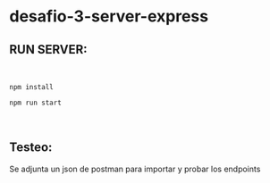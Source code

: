 # desafio-3-server-express

## RUN SERVER:
<br>

```SH
npm install
```

```SH
npm run start
```
<br>

## Testeo: 

Se adjunta un json de postman para importar y probar los endpoints